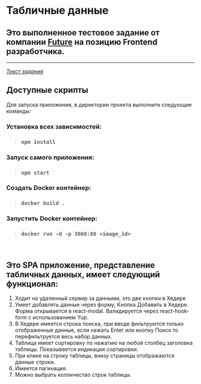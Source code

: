 # Табличные данные

## Это выполненное тестовое задание от компании [Future](https://future-group.ru) на позицию Frontend разработчика.
---
*[Текст задания](https://github.com/fugr-ru/frontend-javascript-test)*
<br />
## Доступные скрипты

Для запуска приложения, в директории проекта выполните следующие команды:

### Установка всех зависимостей:
>### `npm install`

### Запуск самого приложения:
>### `npm start`

### Создать Docker контейнер:
>### `docker build .`

### Запустить Docker контейнер:
>### `docker run -d -p 3000:80 <image_id>`
<br />

## Это SPA приложение, представление табличных данных, имеет следующий функционал:
1. Ходит на удаленный сервер за данными, это две кнопки в Хедере
2. Умеет добавлять данные через форму, Кнопка Добавить в Хедере. Форма открывается в react-modal. Валидируется через react-hook-form с использованием Yup.
3. В Хедере имеется строка поиска, при вводе фильтруются только отображенные данные, если нажать Enter или кнопку Поиск то перефильтруется весь набор данных.
4. Таблица имеет сортировку по нажатию на любой столбец заголовка таблицы. Показывается индикация сортировки.
5. При клике на строку таблицы, внизу страницы отображаются данные строки.
6. Имеется пагинация.
7. Можно выбрать колличество строк таблицы.
